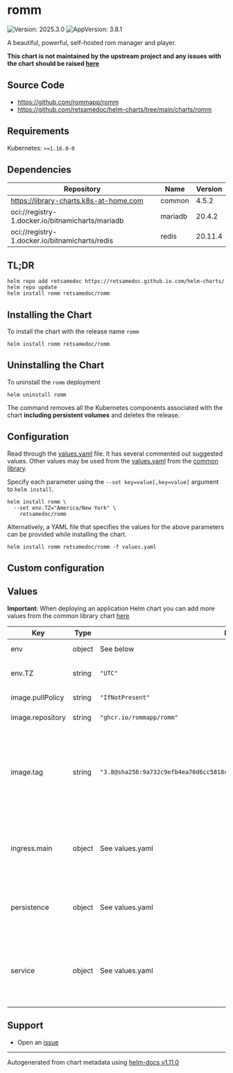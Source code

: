 # romm

![Version: 2025.3.0](https://img.shields.io/badge/Version-2025.3.0-informational?style=flat-square) ![AppVersion: 3.8.1](https://img.shields.io/badge/AppVersion-3.8.1-informational?style=flat-square)

A beautiful, powerful, self-hosted rom manager and player.

**This chart is not maintained by the upstream project and any issues with the chart should be raised [here](https://github.com/retsamedoc/helm-charts/issues/new/choose)**

## Source Code

* <https://github.com/rommapp/romm>
* <https://github.com/retsamedoc/helm-charts/tree/main/charts/romm>

## Requirements

Kubernetes: `>=1.16.0-0`

## Dependencies

| Repository | Name | Version |
|------------|------|---------|
| https://library-charts.k8s-at-home.com | common | 4.5.2 |
| oci://registry-1.docker.io/bitnamicharts/mariadb | mariadb | 20.4.2 |
| oci://registry-1.docker.io/bitnamicharts/redis | redis | 20.11.4 |

## TL;DR

```console
helm repo add retsamedoc https://retsamedoc.github.io.com/helm-charts/
helm repo update
helm install romm retsamedoc/romm
```

## Installing the Chart

To install the chart with the release name `romm`

```console
helm install romm retsamedoc/romm
```

## Uninstalling the Chart

To uninstall the `romm` deployment

```console
helm uninstall romm
```

The command removes all the Kubernetes components associated with the chart **including persistent volumes** and deletes the release.

## Configuration

Read through the [values.yaml](./values.yaml) file. It has several commented out suggested values.
Other values may be used from the [values.yaml](https://github.com/bjw-s/helm-charts/tree/main/charts/library/common/values.yaml) from the [common library](https://github.com/bjw-s/helm-charts/tree/main/charts/library/common).

Specify each parameter using the `--set key=value[,key=value]` argument to `helm install`.

```console
helm install romm \
  --set env.TZ="America/New York" \
    retsamedoc/romm
```

Alternatively, a YAML file that specifies the values for the above parameters can be provided while installing the chart.

```console
helm install romm retsamedoc/romm -f values.yaml
```

## Custom configuration

## Values

**Important**: When deploying an application Helm chart you can add more values from the common library chart [here](https://github.com/bjw-s/helm-charts/tree/main/charts/library/common)

| Key | Type | Default | Description |
|-----|------|---------|-------------|
| env | object | See below | environment variables. |
| env.TZ | string | `"UTC"` | Set the container timezone |
| image.pullPolicy | string | `"IfNotPresent"` | image pull policy |
| image.repository | string | `"ghcr.io/rommapp/romm"` | image repository |
| image.tag | string | `"3.8@sha256:9a732c9efb4ea70d6cc5818c7d732a4a990fd06b3e1e90600023459942270463"` | image tag The specific digest is for the `amd64` image, but arm compatible images are also available. |
| ingress.main | object | See values.yaml | Enable and configure ingress settings for the chart under this key. |
| persistence | object | See values.yaml | Configure persistence settings for the chart under this key. |
| service | object | See values.yaml | Configures service settings for the chart. Normally this does not need to be modified. |

## Support

- Open an [issue](https://github.com/retsamedoc/helm-charts/issues/new/choose)

----------------------------------------------
Autogenerated from chart metadata using [helm-docs v1.11.0](https://github.com/norwoodj/helm-docs/releases/v1.11.0)
